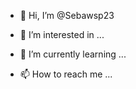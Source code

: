 - 👋 Hi, I’m @Sebawsp23
- 👀 I’m interested in ...
- 🌱 I’m currently learning ...

- 📫 How to reach me ...

<!---
Sebawsp23/Sebawsp23 is a ✨ special ✨ repository because its `README.md` (this file) appears on your GitHub profile.
You can click the Preview link to take a look at your changes.
--->
